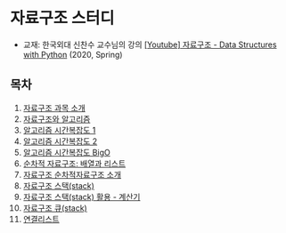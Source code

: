 # 자료구조 스터디
* 교재: 한국외대 신찬수 교수님의 강의 [[Youtube] 자료구조 - Data Structures with Python](https://www.youtube.com/watch?v=PIidtIBCjEg&list=PLsMufJgu5933ZkBCHS7bQTx0bncjwi4PK&pp=iAQB) (2020, Spring)

## 목차
1. [자료구조 과목 소개](./강의요약/1-자료구조_과목_소개.md)
2. [자료구조와 알고리즘](./강의요약/2-자료구조와_알고리즘.md)
3. [알고리즘 시간복잡도 1](./강의요약/3-알고리즘_시간복잡도_1.md)
4. [알고리즘 시간복잡도 2](./강의요약/4-알고리즘_시간복잡도_2.md)
5. [알고리즘 시간복잡도 BigO](./강의요약/5-알고리즘_시간복잡도_BigO.md)
6. [순차적 자료구조: 배열과 리스트](./강의요약/6-순차적_자료구조_배열과_리스트.md)
7. [자료구조 순차적자료구조 소개](./강의요약/7-자료구조_순차적자료구조_소개.md)
8. [자료구조 스택(stack)](./강의요약/8-자료구조_스택(stack).md)
9. [자료구조 스택(stack) 활용 - 계산기](./강의요약/9-자료구조_스택_활용-계산기.md)
10. [자료구조 큐(stack)](./강의요약/10-자료구조_큐(Queue).md)
11. [연결리스트](./강의요약/11-연결리스트.md)